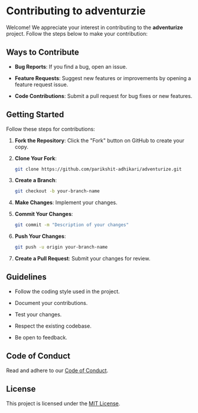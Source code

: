 # Contributing to adventurzie

Welcome! We appreciate your interest in contributing to the **adventurize** project. Follow the steps below to make your contribution:

## Ways to Contribute

- **Bug Reports**: If you find a bug, open an issue.

- **Feature Requests**: Suggest new features or improvements by opening a feature request issue.

- **Code Contributions**: Submit a pull request for bug fixes or new features.


## Getting Started

Follow these steps for contributions:

1. **Fork the Repository**: Click the "Fork" button on GitHub to create your copy.

2. **Clone Your Fork**:

    ```bash
    git clone https://github.com/parikshit-adhikari/adventurize.git
    ```

3. **Create a Branch**:

    ```bash
    git checkout -b your-branch-name
    ```

4. **Make Changes**: Implement your changes.

5. **Commit Your Changes**:

    ```bash
    git commit -m "Description of your changes"
    ```

6. **Push Your Changes**:

    ```bash
    git push -u origin your-branch-name
    ```

7. **Create a Pull Request**: Submit your changes for review.

## Guidelines

- Follow the coding style used in the project.

- Document your contributions.

- Test your changes.

- Respect the existing codebase.

- Be open to feedback.

## Code of Conduct

Read and adhere to our [Code of Conduct](./CODE_OF_CONDUCT.md).

## License

This project is licensed under the [MIT License](./LICENSE).